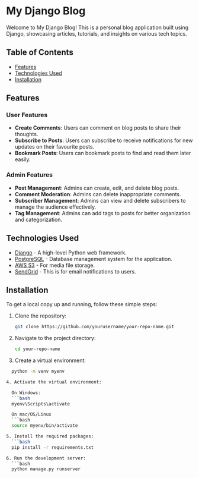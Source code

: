 # My Django Blog

Welcome to My Django Blog! This is a personal blog application built using Django, showcasing articles, tutorials, and insights on various tech topics.

## Table of Contents
- [Features](#features)
- [Technologies Used](#technologies-used)
- [Installation](#installation)

## Features

### User Features
- **Create Comments**: Users can comment on blog posts to share their thoughts.
- **Subscribe to Posts**: Users can subscribe to receive notifications for new updates on their favourite posts.
- **Bookmark Posts**: Users can bookmark posts to find and read them later easily.

### Admin Features
- **Post Management**: Admins can create, edit, and delete blog posts.
- **Comment Moderation**: Admins can delete inappropriate comments.
- **Subscriber Management**: Admins can view and delete subscribers to manage the audience effectively.
- **Tag Management**: Admins can add tags to posts for better organization and categorization.

## Technologies Used
- [Django](https://www.djangoproject.com/) - A high-level Python web framework.
- [PostgreSQL](https://www.postgresql.org/) - Database management system for the application.
- [AWS S3](https://aws.amazon.com/s3/) - For media file storage.
- [SendGrid](https://sendgrid.com/) - This is for email notifications to users.


## Installation

To get a local copy up and running, follow these simple steps:

1. Clone the repository:
   ```bash
   git clone https://github.com/yourusername/your-repo-name.git

2. Navigate to the project directory:
   ```bash
   cd your-repo-name

3. Create a virtual environment:
 ```bash
   python -m venv myenv

4. Activate the virtual environment:

   On Windows:
   ```bash
   myenv\Scripts\activate

   On mac/OS/Linux
   ```bash
   source myenv/bin/activate

5. Install the required packages:
   ```bash
   pip install -r requirements.txt

6. Run the development server:
   ```bash
   python manage.py runserver


   



